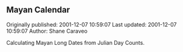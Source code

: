 ## Mayan Calendar 
Originally published: 2001-12-07 10:59:07 
Last updated: 2001-12-07 10:59:07 
Author: Shane Caraveo 
 
Calculating Mayan Long Dates from Julian Day Counts.